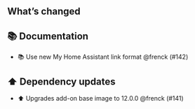 ## What’s changed

## 📚 Documentation

- 📚 Use new My Home Assistant link format @frenck (#142)

## ⬆️ Dependency updates

- ⬆️ Upgrades add-on base image to 12.0.0 @frenck (#141)
